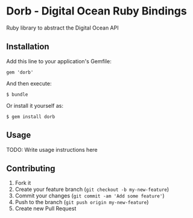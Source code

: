 # Dorb - Digital Ocean Ruby Bindings

Ruby library to abstract the Digital Ocean API

## Installation

Add this line to your application's Gemfile:

    gem 'dorb'

And then execute:

    $ bundle

Or install it yourself as:

    $ gem install dorb

## Usage

TODO: Write usage instructions here

## Contributing

1. Fork it
2. Create your feature branch (`git checkout -b my-new-feature`)
3. Commit your changes (`git commit -am 'Add some feature'`)
4. Push to the branch (`git push origin my-new-feature`)
5. Create new Pull Request
